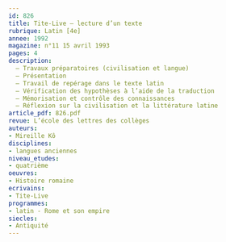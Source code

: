 ```yaml
---
id: 826
title: Tite-Live – lecture d’un texte
rubrique: Latin [4e] 
annee: 1992
magazine: n°11 15 avril 1993
pages: 4
description: 
  – Travaux préparatoires (civilisation et langue)
  – Présentation
  – Travail de repérage dans le texte latin
  – Vérification des hypothèses à l’aide de la traduction
  – Mémorisation et contrôle des connaissances
  – Réflexion sur la civilisation et la littérature latine
article_pdf: 826.pdf
revue: L’école des lettres des collèges
auteurs:
- Mireille Kô
disciplines:
- langues anciennes
niveau_etudes:
- quatrième
oeuvres:
- Histoire romaine
ecrivains:
- Tite-Live
programmes:
- latin - Rome et son empire
siecles:
- Antiquité
---
```

